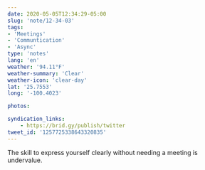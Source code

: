 ```yaml
---
date: 2020-05-05T12:34:29-05:00
slug: 'note/12-34-03'
tags:
- 'Meetings'
- 'Communtication'
- 'Async'
type: 'notes'
lang: 'en'
weather: '94.11°F'
weather-summary: 'Clear'
weather-icon: 'clear-day'
lat: '25.7553'
long: '-100.4023'

photos:

syndication_links:
    - https://brid.gy/publish/twitter
tweet_id: '1257725338643320835'
---
```

The skill to express yourself clearly without needing a meeting is undervalue.

  
